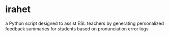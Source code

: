 # irahet
a Python script designed to assist ESL teachers by generating personalized feedback summaries for students based on pronunciation error logs
